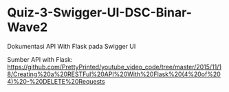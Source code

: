 # Quiz-3-Swigger-UI-DSC-Binar-Wave2
Dokumentasi API With Flask pada Swigger UI

Sumber API with Flask:
https://github.com/PrettyPrinted/youtube_video_code/tree/master/2015/11/18/Creating%20a%20RESTFul%20API%20With%20Flask%20(4%20of%204)%20-%20DELETE%20Requests

